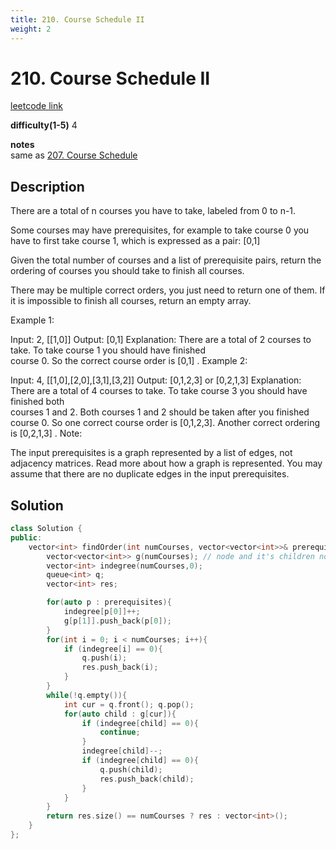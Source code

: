 ```yaml
---
title: 210. Course Schedule II
weight: 2
---
```

# 210. Course Schedule II
[leetcode link](https://leetcode.com/problems/course-schedule-ii/)

**difficulty(1-5)** 
4

**notes**   
same as [207. Course Schedule](207)

## Description
There are a total of n courses you have to take, labeled from 0 to n-1.

Some courses may have prerequisites, for example to take course 0 you have to first take course 1, which is expressed as a pair: [0,1]

Given the total number of courses and a list of prerequisite pairs, return the ordering of courses you should take to finish all courses.

There may be multiple correct orders, you just need to return one of them. If it is impossible to finish all courses, return an empty array.

Example 1:

Input: 2, [[1,0]] 
Output: [0,1]
Explanation: There are a total of 2 courses to take. To take course 1 you should have finished   
             course 0. So the correct course order is [0,1] .
Example 2:

Input: 4, [[1,0],[2,0],[3,1],[3,2]]
Output: [0,1,2,3] or [0,2,1,3]
Explanation: There are a total of 4 courses to take. To take course 3 you should have finished both     
             courses 1 and 2. Both courses 1 and 2 should be taken after you finished course 0. 
             So one correct course order is [0,1,2,3]. Another correct ordering is [0,2,1,3] .
Note:

The input prerequisites is a graph represented by a list of edges, not adjacency matrices. Read more about how a graph is represented.
You may assume that there are no duplicate edges in the input prerequisites.

## Solution

```c++
class Solution {
public:
    vector<int> findOrder(int numCourses, vector<vector<int>>& prerequisites) {
        vector<vector<int>> g(numCourses); // node and it's children node
        vector<int> indegree(numCourses,0);
        queue<int> q;
        vector<int> res;

        for(auto p : prerequisites){
            indegree[p[0]]++;
            g[p[1]].push_back(p[0]);
        }
        for(int i = 0; i < numCourses; i++){
            if (indegree[i] == 0){
                q.push(i);
                res.push_back(i);
            }
        }
        while(!q.empty()){
            int cur = q.front(); q.pop();
            for(auto child : g[cur]){
                if (indegree[child] == 0){
                    continue;
                }
                indegree[child]--;
                if (indegree[child] == 0){
                    q.push(child);
                    res.push_back(child);
                }
            }
        }
        return res.size() == numCourses ? res : vector<int>();
    }
};
```
